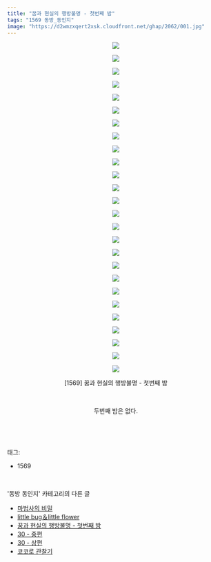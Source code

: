 ```yaml
---
title: "꿈과 현실의 행방불명 - 첫번째 밤"
tags: "1569 동방_동인지"
image: "https://d2wmzxqert2xsk.cloudfront.net/ghap/2062/001.jpg"
---
```

<div class="article">
<p style="text-align: center; clear: none; float: none;"><img src="{{ site.imgserver11 }}/ghap/2062/001.jpg"/></p>
<p style="text-align: center; clear: none; float: none;"><img src="{{ site.imgserver11 }}/ghap/2062/002.jpg"/></p>
<p style="text-align: center; clear: none; float: none;"><img src="{{ site.imgserver11 }}/ghap/2062/003.jpg"/></p>
<p style="text-align: center; clear: none; float: none;"><img src="{{ site.imgserver11 }}/ghap/2062/004.jpg"/></p>
<p style="text-align: center; clear: none; float: none;"><img src="{{ site.imgserver11 }}/ghap/2062/005.jpg"/></p>
<p style="text-align: center; clear: none; float: none;"><img src="{{ site.imgserver11 }}/ghap/2062/006.jpg"/></p>
<p style="text-align: center; clear: none; float: none;"><img src="{{ site.imgserver11 }}/ghap/2062/007.jpg"/></p>
<p style="text-align: center; clear: none; float: none;"><img src="{{ site.imgserver11 }}/ghap/2062/008.jpg"/></p>
<p style="text-align: center; clear: none; float: none;"><img src="{{ site.imgserver11 }}/ghap/2062/009.jpg"/></p>
<p style="text-align: center; clear: none; float: none;"><img src="{{ site.imgserver11 }}/ghap/2062/010.jpg"/></p>
<p style="text-align: center; clear: none; float: none;"><img src="{{ site.imgserver11 }}/ghap/2062/011.jpg"/></p>
<p style="text-align: center; clear: none; float: none;"><img src="{{ site.imgserver11 }}/ghap/2062/012.jpg"/></p>
<p style="text-align: center; clear: none; float: none;"><img src="{{ site.imgserver11 }}/ghap/2062/013.jpg"/></p>
<p style="text-align: center; clear: none; float: none;"><img src="{{ site.imgserver11 }}/ghap/2062/014.jpg"/></p>
<p style="text-align: center; clear: none; float: none;"><img src="{{ site.imgserver11 }}/ghap/2062/015.jpg"/></p>
<p style="text-align: center; clear: none; float: none;"><img src="{{ site.imgserver11 }}/ghap/2062/016.jpg"/></p>
<p style="text-align: center; clear: none; float: none;"><img src="{{ site.imgserver11 }}/ghap/2062/017.jpg"/></p>
<p style="text-align: center; clear: none; float: none;"><img src="{{ site.imgserver11 }}/ghap/2062/018.jpg"/></p>
<p style="text-align: center; clear: none; float: none;"><img src="{{ site.imgserver11 }}/ghap/2062/019.jpg"/></p>
<p style="text-align: center; clear: none; float: none;"><img src="{{ site.imgserver11 }}/ghap/2062/020.jpg"/></p>
<p style="text-align: center; clear: none; float: none;"><img src="{{ site.imgserver11 }}/ghap/2062/021.jpg"/></p>
<p style="text-align: center; clear: none; float: none;"><img src="{{ site.imgserver11 }}/ghap/2062/022.jpg"/></p>
<p style="text-align: center; clear: none; float: none;"><img src="{{ site.imgserver11 }}/ghap/2062/023.jpg"/></p>
<p style="text-align: center; clear: none; float: none;"><img src="{{ site.imgserver11 }}/ghap/2062/024.jpg"/></p>
<p style="text-align: center; clear: none; float: none;"><img src="{{ site.imgserver11 }}/ghap/2062/025.jpg"/></p>
<p style="text-align: center; clear: none; float: none;"><img src="{{ site.imgserver11 }}/ghap/2062/026.jpg"/></p>
<p style="text-align: center; clear: none; float: none;">[1569] 꿈과 현실의 행방불명 - 첫번째 밤</p>
<p style="text-align: center; clear: none; float: none;"><br/></p>
<p style="text-align: center; clear: none; float: none;">두번째 밤은 없다.</p>
<p><br/></p>
</div><br/>
<div class="tagTrail">
<p>태그: </p>
<ul>
<li>1569</li>
</ul>
</div><br/>
<div class="another">
<p>'동방 동인지' 카테고리의 다른 글</p>
<ul>
<li><a href="/ghap_2064">마법사의 비밀</a></li>
<li><a href="/ghap_2063">little bug＆little flower</a></li>
<li><a href="/ghap_2062">꿈과 현실의 행방불명 - 첫번째 밤</a></li>
<li><a href="/ghap_2060">30 - 중편</a></li>
<li><a href="/ghap_2059">30 - 상편</a></li>
<li><a href="/ghap_2058">코코로 관찰기</a></li>
</ul>
</div><br/>
<div class="cb_module cb_fluid">
<div class="cb_wrt cb_profile">
</div><!-- commentList close -->
</div><br/>
